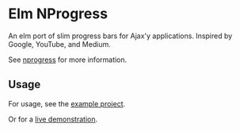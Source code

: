 # Elm NProgress

An elm port of slim progress bars for Ajax'y applications. Inspired by Google, YouTube, and Medium.

See [nprogress](https://github.com/rstacruz/nprogress) for more information.

## Usage

For usage, see the [example project](src/Main.elm).

Or for a [live demonstration](https://vkitchen.github.io/elm-nprogress/).
